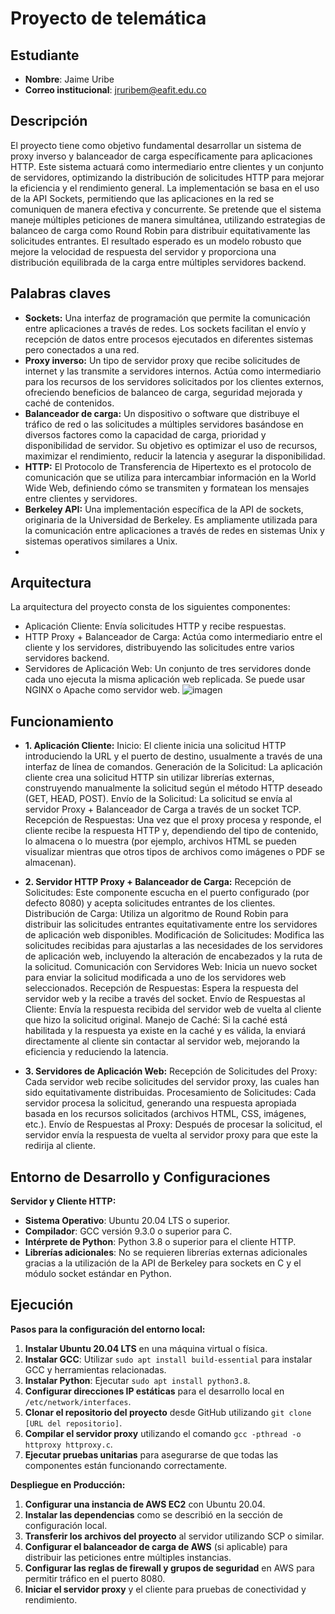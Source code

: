 # Proyecto de telemática


## Estudiante
* **Nombre**: Jaime Uribe
* **Correo institucional**: jruribem@eafit.edu.co

## Descripción
El proyecto tiene como objetivo fundamental desarrollar un sistema de proxy inverso y balanceador de carga específicamente para aplicaciones HTTP. Este sistema actuará como intermediario entre clientes y un conjunto de servidores, optimizando la distribución de solicitudes HTTP para mejorar la eficiencia y el rendimiento general. La implementación se basa en el uso de la API Sockets, permitiendo que las aplicaciones en la red se comuniquen de manera efectiva y concurrente. Se pretende que el sistema maneje múltiples peticiones de manera simultánea, utilizando estrategias de balanceo de carga como Round Robin para distribuir equitativamente las solicitudes entrantes. El resultado esperado es un modelo robusto que mejore la velocidad de respuesta del servidor y proporciona una distribución equilibrada de la carga entre múltiples servidores backend.

## Palabras claves
* **Sockets:** Una interfaz de programación que permite la comunicación entre aplicaciones a través de redes. Los sockets facilitan el envío y recepción de datos entre procesos ejecutados en diferentes sistemas pero conectados a una red.
* **Proxy inverso:** Un tipo de servidor proxy que recibe solicitudes de internet y las transmite a servidores internos. Actúa como intermediario para los recursos de los servidores solicitados por los clientes externos, ofreciendo beneficios de balanceo de carga, seguridad mejorada y caché de contenidos.
* **Balanceador de carga:** Un dispositivo o software que distribuye el tráfico de red o las solicitudes a múltiples servidores basándose en diversos factores como la capacidad de carga, prioridad y disponibilidad de servidor. Su objetivo es optimizar el uso de recursos, maximizar el rendimiento, reducir la latencia y asegurar la disponibilidad.
* **HTTP:** El Protocolo de Transferencia de Hipertexto es el protocolo de comunicación que se utiliza para intercambiar información en la World Wide Web, definiendo cómo se transmiten y formatean los mensajes entre clientes y servidores.
* **Berkeley API:** Una implementación específica de la API de sockets, originaria de la Universidad de Berkeley. Es ampliamente utilizada para la comunicación entre aplicaciones a través de redes en sistemas Unix y sistemas operativos similares a Unix.
* 
## Arquitectura
La arquitectura del proyecto consta de los siguientes componentes:
* Aplicación Cliente: Envía solicitudes HTTP y recibe respuestas.
* HTTP Proxy + Balanceador de Carga: Actúa como intermediario entre el cliente y los servidores, distribuyendo las solicitudes entre varios servidores backend.
* Servidores de Aplicación Web: Un conjunto de tres servidores donde cada uno ejecuta la misma aplicación web replicada. Se puede usar NGINX o Apache como servidor web.
  ![imagen](https://github.com/jruribem10/proyecto1/assets/73508381/7e1ce35e-e627-41bc-a088-f2c45c4bc94d)

## Funcionamiento
* **1. Aplicación Cliente:**
Inicio: El cliente inicia una solicitud HTTP introduciendo la URL y el puerto de destino, usualmente a través de una interfaz de línea de comandos.
Generación de la Solicitud: La aplicación cliente crea una solicitud HTTP sin utilizar librerías externas, construyendo manualmente la solicitud según el método HTTP deseado (GET, HEAD, POST).
Envío de la Solicitud: La solicitud se envía al servidor Proxy + Balanceador de Carga a través de un socket TCP.
Recepción de Respuestas: Una vez que el proxy procesa y responde, el cliente recibe la respuesta HTTP y, dependiendo del tipo de contenido, lo almacena o lo muestra (por ejemplo, archivos HTML se pueden visualizar mientras que otros tipos de archivos como imágenes o PDF se almacenan).
* **2. Servidor HTTP Proxy + Balanceador de Carga:**
Recepción de Solicitudes: Este componente escucha en el puerto configurado (por defecto 8080) y acepta solicitudes entrantes de los clientes.
Distribución de Carga: Utiliza un algoritmo de Round Robin para distribuir las solicitudes entrantes equitativamente entre los servidores de aplicación web disponibles.
Modificación de Solicitudes: Modifica las solicitudes recibidas para ajustarlas a las necesidades de los servidores de aplicación web, incluyendo la alteración de encabezados y la ruta de la solicitud.
Comunicación con Servidores Web: Inicia un nuevo socket para enviar la solicitud modificada a uno de los servidores web seleccionados.
Recepción de Respuestas: Espera la respuesta del servidor web y la recibe a través del socket.
Envío de Respuestas al Cliente: Envía la respuesta recibida del servidor web de vuelta al cliente que hizo la solicitud original.
Manejo de Caché: Si la caché está habilitada y la respuesta ya existe en la caché y es válida, la enviará directamente al cliente sin contactar al servidor web, mejorando la eficiencia y reduciendo la latencia.

* **3. Servidores de Aplicación Web:**
Recepción de Solicitudes del Proxy: Cada servidor web recibe solicitudes del servidor proxy, las cuales han sido equitativamente distribuidas.
Procesamiento de Solicitudes: Cada servidor procesa la solicitud, generando una respuesta apropiada basada en los recursos solicitados (archivos HTML, CSS, imágenes, etc.).
Envío de Respuestas al Proxy: Después de procesar la solicitud, el servidor envía la respuesta de vuelta al servidor proxy para que este la redirija al cliente.


## Entorno de Desarrollo y Configuraciones
**Servidor y Cliente HTTP:**
- **Sistema Operativo**: Ubuntu 20.04 LTS o superior.
- **Compilador**: GCC versión 9.3.0 o superior para C.
- **Intérprete de Python**: Python 3.8 o superior para el cliente HTTP.
- **Librerías adicionales**: No se requieren librerías externas adicionales gracias a la utilización de la API de Berkeley para sockets en C y el módulo socket estándar en Python.

## Ejecución
**Pasos para la configuración del entorno local:**
1. **Instalar Ubuntu 20.04 LTS** en una máquina virtual o física.
2. **Instalar GCC**: Utilizar `sudo apt install build-essential` para instalar GCC y herramientas relacionadas.
3. **Instalar Python**: Ejecutar `sudo apt install python3.8`.
4. **Configurar direcciones IP estáticas** para el desarrollo local en `/etc/network/interfaces`.
5. **Clonar el repositorio del proyecto** desde GitHub utilizando `git clone [URL del repositorio]`.
6. **Compilar el servidor proxy** utilizando el comando `gcc -pthread -o httproxy httproxy.c`.
7. **Ejecutar pruebas unitarias** para asegurarse de que todas las componentes están funcionando correctamente.

**Despliegue en Producción:**
1. **Configurar una instancia de AWS EC2** con Ubuntu 20.04.
2. **Instalar las dependencias** como se describió en la sección de configuración local.
3. **Transferir los archivos del proyecto** al servidor utilizando SCP o similar.
4. **Configurar el balanceador de carga de AWS** (si aplicable) para distribuir las peticiones entre múltiples instancias.
5. **Configurar las reglas de firewall y grupos de seguridad** en AWS para permitir tráfico en el puerto 8080.
6. **Iniciar el servidor proxy** y el cliente para pruebas de conectividad y rendimiento.
